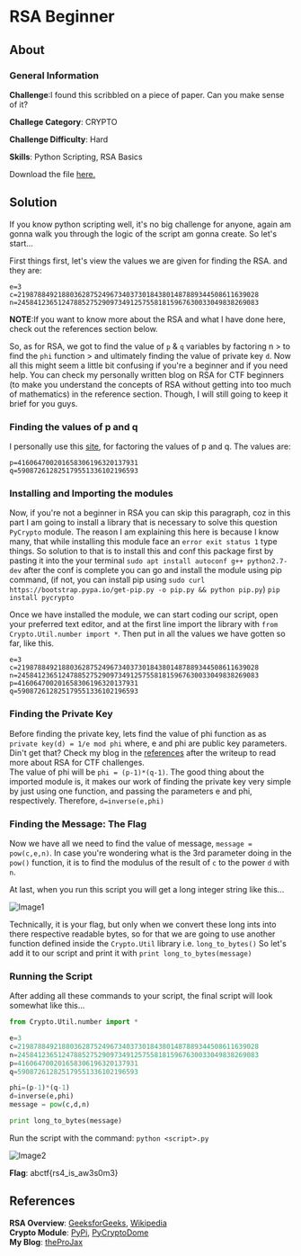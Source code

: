# RSA Beginner
## About

### General Information

__Challenge__:I found this scribbled on a piece of paper. Can you make sense of it?

__Challege Category__: CRYPTO

__Challenge Difficulty__: Hard

__Skills__: Python Scripting, RSA Basics

Download the file [here.](https://mega.nz/file/zD4wDYiC#iLB3pMJElgWZy6Bv97FF8SJz1KEk9lWsgBSw62mtxQg)

## Solution

If you know python scripting well, it's no big challenge for anyone, again am gonna walk you through the logic of the script am gonna create. So let's start...

First things first, let's view the values we are given for finding the RSA. and they are:
```
e=3
c=219878849218803628752496734037301843801487889344508611639028
n=245841236512478852752909734912575581815967630033049838269083
```
__NOTE__:If you want to know more about the RSA and what I have done here, check out the references section below.

So, as for RSA, we got to find the value of ```p``` & ```q``` variables by factoring n > to find the ```phi``` function > and ultimately finding the value of private key ```d```. Now all this might seem a little bit confusing if you're a beginner and if you need help. You can check my personally written blog on RSA for CTF beginners (to make you understand the concepts of RSA without getting into too much of mathematics) in the reference section. Though, I will still going to keep it brief for you guys. 

### Finding the values of p and q
I personally use this [site](http://factordb.com/), for factoring the values of p and q. The values are:
```
p=416064700201658306196320137931
q=590872612825179551336102196593
```
### Installing and Importing the modules
Now, if you're not a beginner in RSA you can skip this paragraph, coz in this part I am going to install a library that is necessary to solve this question ```PyCrypto``` module. The reason I am explaining this here is because I know many, that while installing this module face an ```error exit status 1``` type things. So solution to that is to install this and conf this package first by pasting it into the your terminal ```sudo apt install autoconf g++ python2.7-dev``` after the conf is complete you can go and install the module using pip command, (if not, you can install pip using ```sudo curl https://bootstrap.pypa.io/get-pip.py -o pip.py && python pip.py```) ```pip install pycrypto```

Once we have installed the module, we can start coding our script, open your preferred text editor, and at the first line import the library with ```from Crypto.Util.number import *```. Then put in all the values we have gotten so far, like this.
```
e=3
c=219878849218803628752496734037301843801487889344508611639028
n=245841236512478852752909734912575581815967630033049838269083
p=416064700201658306196320137931
q=590872612825179551336102196593
```
### Finding the Private Key
Before finding the private key, lets find the value of phi function as as ```private key(d) = 1/e mod phi``` where, e and phi are public key parameters. Din't get that? Check my blog in the [references](#References) after the writeup to read more about RSA for CTF challenges.  
The  value of phi will be ```phi = (p-1)*(q-1)```. The good thing about the imported module is, it makes our work of finding the private key very simple by just using one function, and passing the parameters e and phi, respectively. Therefore, ```d=inverse(e,phi)```

### Finding the Message: The Flag
Now we have all we need to find the value of message, ```message = pow(c,e,n)```. In case you're wondering what is the 3rd parameter doing in the ```pow()``` function, it is to find the modulus of the result of ```c``` to the power ```d``` with ```n```.

At last, when you run this script you will get a long integer string like this... 

![Image1](https://github.com/iParamjotSingh/WriteUps/blob/master/CTFlearn/RSA%20Beginner/1.png)

Technically, it is your flag, but only when we convert these long ints into there respective readable bytes, so for that we are going to use another function defined inside the ```Crypto.Util``` library i.e. ```long_to_bytes()``` So let's add it to our script and print it with ```print long_to_bytes(message)```

### Running the Script
After adding all these commands to your script, the final script will look somewhat like this...
```python
from Crypto.Util.number import *

e=3
c=219878849218803628752496734037301843801487889344508611639028
n=245841236512478852752909734912575581815967630033049838269083
p=416064700201658306196320137931
q=590872612825179551336102196593

phi=(p-1)*(q-1)
d=inverse(e,phi)
message = pow(c,d,n)

print long_to_bytes(message)
```
Run the script with the command: ```python <script>.py```

![Image2](https://github.com/iParamjotSingh/WriteUps/blob/master/CTFlearn/RSA%20Beginner/2.png)

__Flag__: abctf{rs4_is_aw3s0m3}
## References

__RSA Overview__: [GeeksforGeeks](https://www.geeksforgeeks.org/rsa-algorithm-cryptography/), [Wikipedia](https://en.wikipedia.org/wiki/RSA_(cryptosystem))  
__Crypto Module__: [PyPi](https://pypi.org/project/pycrypto/), [PyCryptoDome](https://pycryptodome.readthedocs.io/en/latest/src/util/util.html)  
__My Blog__: [theProJax](#)


